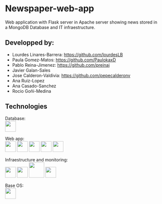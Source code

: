 # Newspaper-web-app
Web application with Flask server in Apache server showing news stored in a MongoDB Database  and IT infraestructure.  

## Developped by: 
- Lourdes Linares-Barrera: https://github.com/lourdesLB
- Paula Gomez-Matos: https://github.com/PaulokaxD
- Pablo Reina-Jimenez: https://github.com/preinaj 
- Javier Galan-Sales
- Jose Calderon-Valdivia: https://github.com/pepecalderonv
- Ana Ruiz-Lopez
- Ana Casado-Sanchez
- Rocio Goñi-Medina

## Technologies

Database:   
<img src="https://cdn.jsdelivr.net/gh/devicons/devicon/icons/mongodb/mongodb-plain-wordmark.svg" width="35px"/> 

Web app:  
<img src="https://cdn.jsdelivr.net/gh/devicons/devicon/icons/flask/flask-original-wordmark.svg" width="35px"/>
<img src="https://cdn.jsdelivr.net/gh/devicons/devicon/icons/apache/apache-original-wordmark.svg" width="35px"/>
<img src="https://cdn.jsdelivr.net/gh/devicons/devicon/icons/html5/html5-original-wordmark.svg" width="35px"/> 
<img src="https://cdn.jsdelivr.net/gh/devicons/devicon/icons/javascript/javascript-original.svg" width="35px"/>
<img src="https://cdn.jsdelivr.net/gh/devicons/devicon/icons/css3/css3-plain-wordmark.svg" width="35px"/>

Infraestructure and monitoring:  
<img src="https://camo.githubusercontent.com/21439e24ddd0195751bd0cca02c521e041b87de9c995bcef18c9083d4c1d0473/68747470733a2f2f7777772e70726f786d6f782e636f6d2f696d616765732f70726f786d6f782f50726f786d6f782d6c6f676f2d737461636b65642d38343070782e706e67" width="35px"/>
<img src="https://cdn.jsdelivr.net/gh/devicons/devicon/icons/terraform/terraform-original-wordmark.svg" width="35px"/>
<img src="https://www.supportblog.ch/content/images/2016/08/lxc.png" width="50px"/>
<img src="https://cdn.jsdelivr.net/gh/devicons/devicon/icons/nginx/nginx-original.svg" width="35px"/>

Base OS:  
<img src="https://cdn.jsdelivr.net/gh/devicons/devicon/icons/linux/linux-original.svg" width="35px"/>
